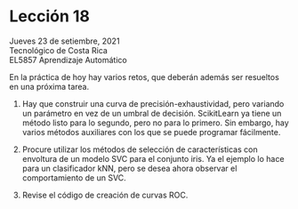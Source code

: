 # Lección 18

Jueves 23 de setiembre, 2021 <br/>
Tecnológico de Costa Rica <br/>
EL5857 Aprendizaje Automático

En la práctica de hoy hay varios retos, que deberán además ser
resueltos en una próxima tarea.

1. Hay que construir una curva de precisión-exhaustividad, pero
   variando un parámetro en vez de un umbral de decisión.  ScikitLearn
   ya tiene un método listo para lo segundo, pero no para lo primero.
   Sin embargo, hay varios métodos auxiliares con los que se puede
   programar fácilmente.
   
2. Procure utilizar los métodos de selección de características con
   envoltura de un modelo SVC para el conjunto iris.  Ya el ejemplo
   lo hace para un clasificador kNN, pero se desea ahora observar el
   comportamiento de un SVC.

3. Revise el código de creación de curvas ROC.
